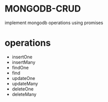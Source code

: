 # MONGODB-CRUD

implement mongodb operations using promises

# operations

- insertOne
- insertMany
- findOne
- find
- updateOne
- updateMany
- deleteOne
- deleteMany
